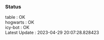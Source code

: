 ### Status


table : OK  
hogwarts : OK  
icy-bot : OK  
Latest Update : 2023-04-29 20:07:28.828423
